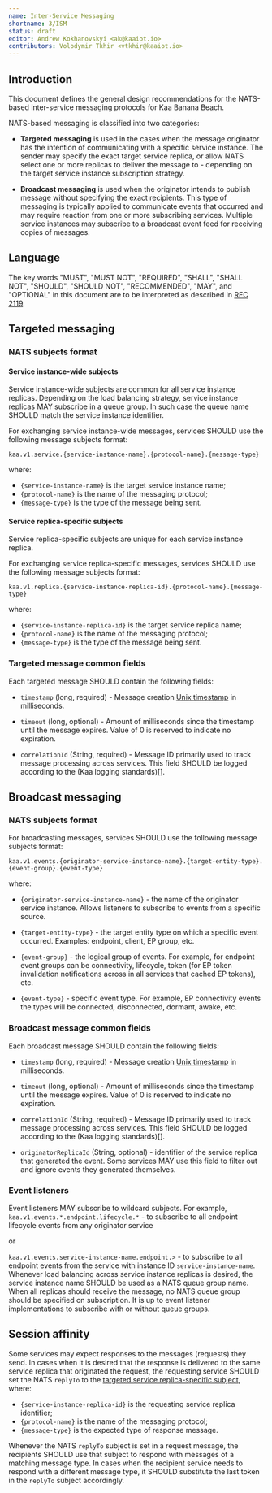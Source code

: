 ```yaml
---
name: Inter-Service Messaging
shortname: 3/ISM
status: draft
editor: Andrew Kokhanovskyi <ak@kaaiot.io>
contributors: Volodymir Tkhir <vtkhir@kaaiot.io>
---
```


<!-- toc -->


## Introduction

This document defines the general design recommendations for the NATS-based inter-service messaging protocols for Kaa Banana Beach.

NATS-based messaging is classified into two categories:

- **Targeted messaging** is used in the cases when the message originator has the intention of communicating with a specific service instance.
The sender may specify the exact target service replica, or allow NATS select one or more replicas to deliver the message to - depending on the target service instance subscription strategy.

- **Broadcast messaging** is used when the originator intends to publish message without specifying the exact recipients.
This type of messaging is typically applied to communicate events that occurred and may require reaction from one or more subscribing services.
Multiple service instances may subscribe to a broadcast event feed for receiving copies of messages.


## Language

The key words "MUST", "MUST NOT", "REQUIRED", "SHALL", "SHALL NOT", "SHOULD", "SHOULD NOT", "RECOMMENDED", "MAY", and "OPTIONAL" in this document are to be interpreted as described in [RFC 2119](https://tools.ietf.org/html/rfc2119).


## Targeted messaging

### NATS subjects format

#### Service instance-wide subjects

Service instance-wide subjects are common for all service instance replicas.
Depending on the load balancing strategy, service instance replicas MAY subscribe in a queue group.
In such case the queue name SHOULD match the service instance identifier.

For exchanging service instance-wide messages, services SHOULD use the following message subjects format:
```
kaa.v1.service.{service-instance-name}.{protocol-name}.{message-type}
```

where:
- `{service-instance-name}` is the target service instance name;
- `{protocol-name}` is the name of the messaging protocol;
- `{message-type}` is the type of the message being sent.


#### Service replica-specific subjects

Service replica-specific subjects are unique for each service instance replica.

For exchanging service replica-specific messages, services SHOULD use the following message subjects format:
```
kaa.v1.replica.{service-instance-replica-id}.{protocol-name}.{message-type}
```

where:
- `{service-instance-replica-id}` is the target service replica name;
- `{protocol-name}` is the name of the messaging protocol;
- `{message-type}` is the type of the message being sent.


### Targeted message common fields

Each targeted message SHOULD contain the following fields:

- `timestamp` (long, required) - Message creation [Unix timestamp](https://en.wikipedia.org/wiki/Unix_time) in milliseconds.

- `timeout` (long, optional) - Amount of milliseconds since the timestamp until the message expires.
Value of 0 is reserved to indicate no expiration.

- `correlationId` (String, required) - Message ID primarily used to track message processing across services.
This field SHOULD be logged according to the (Kaa logging standards)[<!--TODO-->].


## Broadcast messaging

### NATS subjects format

For broadcasting messages, services SHOULD use the following message subjects format:
```
kaa.v1.events.{originator-service-instance-name}.{target-entity-type}.{event-group}.{event-type}
```

where:

- `{originator-service-instance-name}` - the name of the originator service instance.
Allows listeners to subscribe to events from a specific source.

- `{target-entity-type}` - the target entity type on which a specific event occurred.
Examples: endpoint, client, EP group, etc.

- `{event-group}` - the logical group of events.
For example, for endpoint event groups can be connectivity, lifecycle, token (for EP token invalidation notifications across in all services that cached EP tokens), etc.

- `{event-type}` - specific event type.
For example, EP connectivity events the types will be connected, disconnected, dormant, awake, etc.


### Broadcast message common fields

Each broadcast message SHOULD contain the following fields:

- `timestamp` (long, required) - Message creation [Unix timestamp](https://en.wikipedia.org/wiki/Unix_time) in milliseconds.

- `timeout` (long, optional) - Amount of milliseconds since the timestamp until the message expires.
Value of 0 is reserved to indicate no expiration.

- `correlationId` (String, required) - Message ID primarily used to track message processing across services.
This field SHOULD be logged according to the (Kaa logging standards)[<!--TODO-->].

- `originatorReplicaId` (String, optional) - identifier of the service replica that generated the event.
Some services MAY use this field to filter out and ignore events they generated themselves.


### Event listeners

Event listeners MAY subscribe to wildcard subjects.
For example, `kaa.v1.events.*.endpoint.lifecycle.*` - to subscribe to all endpoint lifecycle events from any originator service

or

`kaa.v1.events.service-instance-name.endpoint.>` - to subscribe to all endpoint events from the service with instance ID `service-instance-name`.
Whenever load balancing across service instance replicas is desired, the service instance name SHOULD be used as a NATS queue group name.
When all replicas should receive the message, no NATS queue group should be specified on subscription.
It is up to event listener implementations to subscribe with or without queue groups.


## Session affinity

Some services may expect responses to the messages (requests) they send.
In cases when it is desired that the response is delivered to the same service replica that originated the request, the requesting service SHOULD set the NATS `replyTo` to the [targeted service replica-specific subject](#service-replica-specific-subjects), where:
- `{service-instance-replica-id}` is the requesting service replica identifier;
- `{protocol-name}` is the name of the messaging protocol;
- `{message-type}` is the expected type of response message.

Whenever the NATS `replyTo` subject is set in a request message, the recipients SHOULD use that subject to respond with messages of a matching message type.
In cases when the recipient service needs to respond with a different message type, it SHOULD substitute the last token in the `replyTo` subject accordingly.
